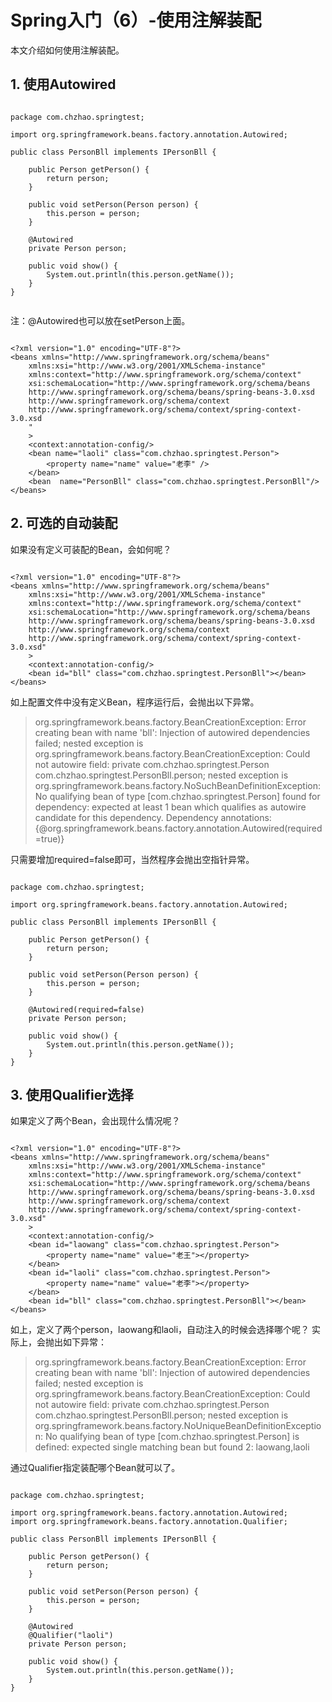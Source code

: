 # Spring入门（6）-使用注解装配

本文介绍如何使用注解装配。

## 1. 使用Autowired


```

package com.chzhao.springtest;

import org.springframework.beans.factory.annotation.Autowired;

public class PersonBll implements IPersonBll {

	public Person getPerson() {
		return person;
	}

	public void setPerson(Person person) {
		this.person = person;
	}

	@Autowired
	private Person person;

	public void show() {
		System.out.println(this.person.getName());
	}
}


```

注：@Autowired也可以放在setPerson上面。

```

<?xml version="1.0" encoding="UTF-8"?>
<beans xmlns="http://www.springframework.org/schema/beans"
	xmlns:xsi="http://www.w3.org/2001/XMLSchema-instance"
	xmlns:context="http://www.springframework.org/schema/context"
	xsi:schemaLocation="http://www.springframework.org/schema/beans 	
	http://www.springframework.org/schema/beans/spring-beans-3.0.xsd
	http://www.springframework.org/schema/context
	http://www.springframework.org/schema/context/spring-context-3.0.xsd
	"
	>
	<context:annotation-config/>
	<bean name="laoli" class="com.chzhao.springtest.Person">
		<property name="name" value="老李" />
	</bean>
	<bean  name="PersonBll" class="com.chzhao.springtest.PersonBll"/>
</beans>

```

## 2. 可选的自动装配

如果没有定义可装配的Bean，会如何呢？

```

<?xml version="1.0" encoding="UTF-8"?>
<beans xmlns="http://www.springframework.org/schema/beans"
	xmlns:xsi="http://www.w3.org/2001/XMLSchema-instance"
	xmlns:context="http://www.springframework.org/schema/context"
	xsi:schemaLocation="http://www.springframework.org/schema/beans 	
	http://www.springframework.org/schema/beans/spring-beans-3.0.xsd
	http://www.springframework.org/schema/context
	http://www.springframework.org/schema/context/spring-context-3.0.xsd"
	>
	<context:annotation-config/>
	<bean id="bll" class="com.chzhao.springtest.PersonBll"></bean>
</beans>

```

如上配置文件中没有定义Bean，程序运行后，会抛出以下异常。
> org.springframework.beans.factory.BeanCreationException: Error creating bean with name 'bll': Injection of autowired dependencies failed; nested exception is org.springframework.beans.factory.BeanCreationException: Could not autowire field: private com.chzhao.springtest.Person com.chzhao.springtest.PersonBll.person; nested exception is org.springframework.beans.factory.NoSuchBeanDefinitionException: No qualifying bean of type [com.chzhao.springtest.Person] found for dependency: expected at least 1 bean which qualifies as autowire candidate for this dependency. Dependency annotations: {@org.springframework.beans.factory.annotation.Autowired(required=true)}

只需要增加required=false即可，当然程序会抛出空指针异常。


```

package com.chzhao.springtest;

import org.springframework.beans.factory.annotation.Autowired;

public class PersonBll implements IPersonBll {

	public Person getPerson() {
		return person;
	}

	public void setPerson(Person person) {
		this.person = person;
	}

	@Autowired(required=false)
	private Person person;

	public void show() {
		System.out.println(this.person.getName());
	}
}

```

## 3. 使用Qualifier选择

如果定义了两个Bean，会出现什么情况呢？

```

<?xml version="1.0" encoding="UTF-8"?>
<beans xmlns="http://www.springframework.org/schema/beans"
	xmlns:xsi="http://www.w3.org/2001/XMLSchema-instance"
	xmlns:context="http://www.springframework.org/schema/context"
	xsi:schemaLocation="http://www.springframework.org/schema/beans 	
	http://www.springframework.org/schema/beans/spring-beans-3.0.xsd
	http://www.springframework.org/schema/context
	http://www.springframework.org/schema/context/spring-context-3.0.xsd"
	>
	<context:annotation-config/>
	<bean id="laowang" class="com.chzhao.springtest.Person">
		<property name="name" value="老王"></property>
	</bean>
	<bean id="laoli" class="com.chzhao.springtest.Person">
		<property name="name" value="老李"></property>
	</bean>
	<bean id="bll" class="com.chzhao.springtest.PersonBll"></bean>
</beans>

```

如上，定义了两个person，laowang和laoli，自动注入的时候会选择哪个呢？
实际上，会抛出如下异常：
> org.springframework.beans.factory.BeanCreationException: Error creating bean with name 'bll': Injection of autowired dependencies failed; nested exception is org.springframework.beans.factory.BeanCreationException: Could not autowire field: private com.chzhao.springtest.Person com.chzhao.springtest.PersonBll.person; nested exception is org.springframework.beans.factory.NoUniqueBeanDefinitionException: No qualifying bean of type [com.chzhao.springtest.Person] is defined: expected single matching bean but found 2: laowang,laoli

通过Qualifier指定装配哪个Bean就可以了。

```

package com.chzhao.springtest;

import org.springframework.beans.factory.annotation.Autowired;
import org.springframework.beans.factory.annotation.Qualifier;

public class PersonBll implements IPersonBll {

	public Person getPerson() {
		return person;
	}

	public void setPerson(Person person) {
		this.person = person;
	}

	@Autowired
	@Qualifier("laoli")
	private Person person;

	public void show() {
		System.out.println(this.person.getName());
	}
}

```
